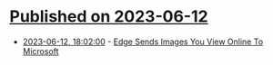 # [Published on 2023-06-12](index.md)

* [2023-06-12, 18:02:00](https://yro.slashdot.org/story/23/06/12/182216/edge-sends-images-you-view-online-to-microsoft?utm_source=rss1.0mainlinkanon&utm_medium=feed) - [Edge Sends Images You View Online To Microsoft](https://yro.slashdot.org/story/23/06/12/182216/edge-sends-images-you-view-online-to-microsoft?utm_source=rss1.0mainlinkanon&utm_medium=feed)
